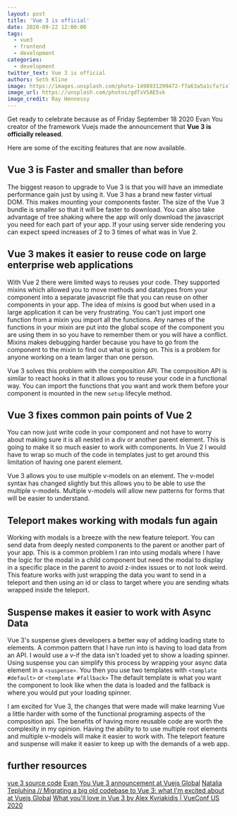 ```yaml
---
layout: post
title: 'Vue 3 is official'
date: 2020-09-22 12:00:00
tags:
  - vue3
  - frontend
  - development
categories:
  - development
twitter_text: Vue 3 is official
authors: Seth Kline
image: https://images.unsplash.com/photo-1498931299472-f7a63a5a1cfa?ixlib=rb-1.2.1&auto=format&fit=crop&w=2049&q=80
image_url: https://unsplash.com/photos/gdTxVSAE5sk
image_credit: Ray Hennessy
---
```


Get ready to celebrate because as of Friday September 18 2020  Evan You creator of the framework Vuejs made the announcement that **Vue 3 is officially released**.

Here are some of the exciting features that are now available.

## Vue 3 is Faster and smaller than before

The biggest reason to upgrade to Vue 3 is that you will have an immediate performance gain just by using it. Vue 3 has a brand new faster virtual DOM. This makes mounting your components faster. The size of the Vue 3 bundle is smaller so that it will be faster to download. You can also take advantage of tree shaking where the app will only download the javascript you need for each part of your app. If your using server side rendering you can expect speed increases of 2 to 3 times of what was in Vue 2. 

## Vue 3 makes it easier to reuse code on large enterprise web applications

With Vue 2 there were limited ways to reuses your code. They supported mixins which allowed you to move methods and datatypes from your component into a separate javascript file that you can reuse on other components in  your app. The idea of mixins is good but when used in a large application it can be very frustrating. You can't just import one function from a mixin you import all the functions. Any names of the functions in your mixin are put into the global scope of the component you are using them in so you have to remember them or you will have a conflict. Mixins makes debugging harder because you have to go from the component to the mixin to find out what is going on. This is a problem for anyone working on a team larger than one person.

Vue 3 solves this problem with the composition API. The composition API is similar to react hooks in that it allows you to reuse your code in a functional way. You can import the functions that you want and work them before your component is mounted in the new `setup` lifecyle method.

## Vue 3 fixes common pain points of Vue 2

You can now just write code in your component and not have to worry about making sure it is all nested in a div or another parent element. This is going to make it so much easier to work with components. In Vue 2 I would have to wrap so much of the code in templates just to get around this limitation of having one parent element.

Vue 3 allows you to use multiple v-models on an element. The v-model syntax has changed slightly but this allows you to be able to use the multiple v-models. Multiple v-models will allow new patterns for forms that will be easier to understand.

## Teleport makes working with modals fun again

Working with modals is a breeze with the new feature teleport. You can send data from deeply nested components to the parent or another part of your app. This is a common problem I ran into using modals where I have the logic for the modal in a child component but need the modal to display in a specific place in the parent to avoid z-index issues or to not look weird. This feature works with just wrapping the data you want to send in a teleport and then using an id or class to target where you are sending whats wrapped inside the teleport. 


## Suspense makes it easier to work with Async Data

Vue 3's suspense gives developers a better way of adding loading state to elements. A common pattern that I have run into is having to load data from an API. I would use a v-if the data isn't loaded yet to show a loading spinner. Using suspense you can simplify this process by wrapping your async data element in a `<suspense>`.  You then you use two templates with `<template #default>` or `<template #fallback>` The default template is what you want the component to look like when the data is loaded and the fallback is where you would put your loading spinner. 

I am excited for Vue 3, the changes that were made will make learning Vue a little harder with some of the functional programing aspects of the composition api. The benefits of having more reusable code are worth the complexity in my opinion. Having the ability to  to use multiple root elements and multiple v-models will make it easier to work with. The teleport feature and suspense will make it easier to keep up with the demands of a web app.

## further resources
[vue 3 source code](https://github.com/vuejs/vue-next/releases/tag/v3.0.0)
[Evan You Vue 3 announcement at Vuejs Global](https://www.youtube.com/watch?v=Vp5ANvd88x0&t)
[Natalia Tepluhina // Migrating a big old codebase to Vue 3: what I'm excited about at Vuejs Global](https://www.youtube.com/watch?v=K1JoWmXh4qA&t)
[What you'll love in Vue 3 by Alex Kyriakidis | VueConf US 2020](https://www.youtube.com/watch?v=feSVHEQ8ik4)

